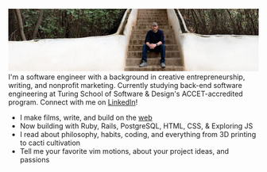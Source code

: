 ![](banner.jpg)
I'm a software engineer with a background in creative entrepreneurship, writing, and nonprofit marketing.
Currently studying back-end software engineering at Turing School of Software & Design's ACCET-accredited program.
Connect with me on [LinkedIn](https://www.linkedin.com/in/ajongaro)!

- I make films, write, and build on the [web](https://www.breakthetwitch.com)
- Now building with Ruby, Rails, PostgreSQL, HTML, CSS, & Exploring JS
- I read about philosophy, habits, coding, and everything from 3D printing to cacti cultivation
- Tell me your favorite vim motions, about your project ideas, and passions
